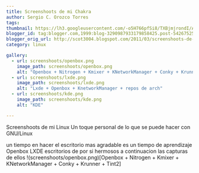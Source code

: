 ```yaml
---
title: Screenshoots de mi Chakra
author: Sergio C. Orozco Torres
tags:
thumbnail: https://lh3.googleusercontent.com/-o5H766pfSi8/TXBjmjrondI/AAAAAAAAAIQ/wjKl0Oem7Dk/s72-c/snapshot1.png
blogger_id: tag:blogger.com,1999:blog-3290987933179858425.post-5426752598872988161
blogger_orig_url: http://scot3004.blogspot.com/2011/03/screenshoots-de-mi-chakra-bueno-en.html
category: linux

gallery:
  - url: screenshoots/openbox.png
    image_path: screenshoots/openbox.png
    alt: "Openbox + Nitrogen + Kmixer + KNetworkManager + Conky + Krunner + Tint2"
  - url: screenshoots/lxde.png
    image_path: screenshoots/lxde.png
    alt: "Lxde + Openbox + KnetworkManager + repos de arch"
  - url: screenshoots/kde.png
    image_path: screenshoots/kde.png
    alt: "KDE"

---
```



Screenshoots de mi Linux
Un toque personal de lo que se puede hacer con GNU/Linux
<!-- more -->
un tiempo en hacer el escritorio mas agradable es un tiempo de aprendizaje
Openbox
LXDE
escritorios de por si hermosos a continuacion las capturas de ellos
!(screenshoots/openbox.png)[Openbox + Nitrogen + Kmixer + KNetworkManager + Conky + Krunner + Tint2]


